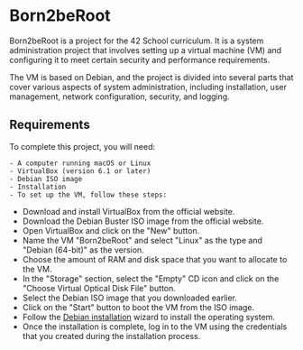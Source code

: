 # Born2beRoot

Born2beRoot is a project for the 42 School curriculum. It is a system administration project that involves setting up a virtual machine (VM) and configuring it to meet certain security and performance requirements.

The VM is based on Debian, and the project is divided into several parts that cover various aspects of system administration, including installation, user management, network configuration, security, and logging.

## Requirements
To complete this project, you will need:

```
- A computer running macOS or Linux
- VirtualBox (version 6.1 or later)
- Debian ISO image
- Installation
- To set up the VM, follow these steps:
```
- Download and install VirtualBox from the official website.
- Download the Debian Buster ISO image from the official website.
- Open VirtualBox and click on the "New" button.
- Name the VM "Born2beRoot" and select "Linux" as the type and "Debian (64-bit)" as the version.
- Choose the amount of RAM and disk space that you want to allocate to the VM.
- In the "Storage" section, select the "Empty" CD icon and click on the "Choose Virtual Optical Disk File" button.
- Select the Debian ISO image that you downloaded earlier.
- Click on the "Start" button to boot the VM from the ISO image.
- Follow the [Debian installation]() wizard to install the operating system.
- Once the installation is complete, log in to the VM using the credentials that you created during the installation process.
